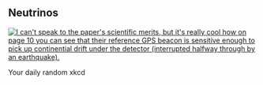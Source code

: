 ## Neutrinos
[![I can't speak to the paper's scientific merits, but it's really cool how on page 10 you can see that their reference GPS beacon is sensitive enough to pick up continential drift under the detector (interrupted halfway through by an earthquake).](https://imgs.xkcd.com/comics/neutrinos.png)](https://xkcd.com/955/ "I can't speak to the paper's scientific merits, but it's really cool how on page 10 you can see that their reference GPS beacon is sensitive enough to pick up continential drift under the detector (interrupted halfway through by an earthquake).")

Your daily random xkcd
